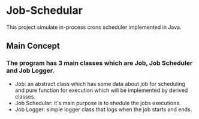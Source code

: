 # Job-Schedular

This project simulate in-process crons scheduler implemented in Java.

## Main Concept

### The program has 3 main classes which are Job, Job Scheduler and Job Logger.

- Job: an abstract class which has some data about job for scheduling and pure function for execution which will be implemented by derived classes.
- Job Schedular: it's main purpose is to shedule the jobs executions.
- Job Logger: simple logger class that logs when the job starts and ends.
